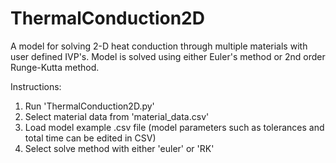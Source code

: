 # ThermalConduction2D
A model for solving 2-D heat conduction through multiple materials with user defined IVP's.
Model is solved using either Euler's method or 2nd order Runge-Kutta method.

Instructions:
1. Run 'ThermalConduction2D.py'
2. Select material data from 'material_data.csv'
3. Load model example .csv file (model parameters such as tolerances and total time can be edited in CSV)
4. Select solve method with either 'euler' or 'RK'

